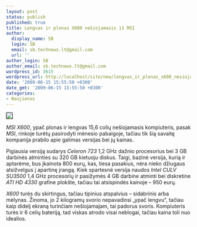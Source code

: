 ```yaml
---
layout: post
status: publish
published: true
title: Lengvas ir plonas X600 nešiojamasis iš MSI
author:
  display_name: SB
  login: SB
  email: sb.technews.lt@gmail.com
  url: ''
author_login: SB
author_email: sb.technews.lt@gmail.com
wordpress_id: 3615
wordpress_url: http://localhost/site/new/lengvas_ir_plonas_x600_nesiojamasis_is_msi/
date: '2009-06-15 15:55:50 +0300'
date_gmt: '2009-06-15 15:55:50 +0300'
categories:
- Naujienos
---
```

<div class="imgright"><img src="http://tbn0.google.com/images?q=tbn:UolMUpMVaYflSM:http://www.electronicpulp.net/wp-content/uploads/2009/02/msi-x320.jpg" border="1" /></div>
<p><i>MSI X600</i>, ypač plonas ir lengvas 15,6 colių nešiojamasis kompiuteris, pasak <i>MSI</i>, rinkoje turėtų pasirodyti mėnesio pabaigoje, tačiau tik šią savaitę kompanija prabilo apie galimas versijas bei jų kainas.</p>
<p>Pigiausia versiją sudarys <i>Celeron 723</i> 1,2 GHz dažnio procesorius bei 3 GB darbinės atminties su 320 GB kietuoju diskus. Taigi, bazinė versija, kurią ir aptarėme, bus įkainota 800 eurų, kas, tiesa pasakius, nėra nieko džiugaus atsižvelgus į apartinę įrangą. Kiek spartesnė versija naudos <i>Intel CULV SU3500</i> 1,4 GHz procesorių ir pasižymės 4 GB darbine atminti bei diskretine <i>ATI HD 4330</i> grafine plokšte, tačiau tai atsispindės kainoje – 950 eurų.</p>
<p><i>X600</i> turės du skirtingus, tačiau tipinius atspalvius – sidabrinis arba mėlynas. Žinoma, jo 2 kilogramų svorio nepavadinsi „ypač lengvu“, tačiau kaip didelį ekraną turinčiam nešiojamajam, tai padorus svoris. Kompiuteris turės ir 6 celių bateriją, tad viskas atrodo visai neblogai, tačiau kaina toli nuo idealios.</p>
